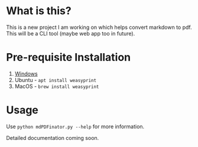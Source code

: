 # What is this?

This is a new project I am working on which helps convert markdown to pdf. This will be a CLI tool (maybe web app too in future).

# Pre-requisite Installation

1. [Windows](https://github.com/tschoonj/GTK-for-Windows-Runtime-Environment-Installer/releases/latest)
2. Ubuntu - `apt install weasyprint`
3. MacOS - `brew install weasyprint`

# Usage

Use `python mdPDFinator.py --help` for more information.

Detailed documentation coming soon.